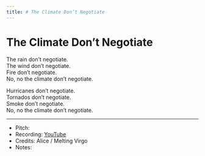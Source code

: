 ```yaml
---
title: # The Climate Don’t Negotiate
---
```



# The Climate Don’t Negotiate

The rain don’t negotiate.  
The wind don’t negotiate.  
Fire don’t negotiate.  
No, no the climate don’t negotiate.  
  
Hurricanes don’t negotiate.  
Tornados don’t negotiate.  
Smoke don’t negotiate.  
No, no the climate don’t negotiate.  

---
* Pitch: 
* Recording:  [YouTube](https://www.youtube.com/watch?v=pqmM6AAOEr8)
* Credits: Alice / Melting Virgo
* Notes: 
